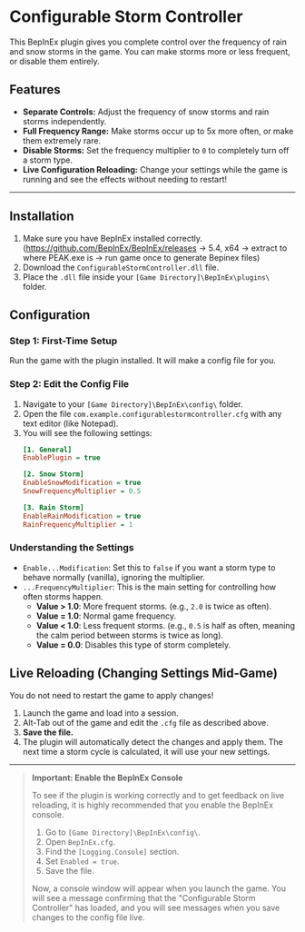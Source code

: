 # Configurable Storm Controller

This BepInEx plugin gives you complete control over the frequency of rain and snow storms in the game. You can make storms more or less frequent, or disable them entirely.

## Features
*   **Separate Controls:** Adjust the frequency of snow storms and rain storms independently.
*   **Full Frequency Range:** Make storms occur up to 5x more often, or make them extremely rare.
*   **Disable Storms:** Set the frequency multiplier to `0` to completely turn off a storm type.
*   **Live Configuration Reloading:** Change your settings while the game is running and see the effects without needing to restart!

---

## Installation

1.  Make sure you have BepInEx installed correctly. (https://github.com/BepInEx/BepInEx/releases -> 5.4, x64 -> extract to where PEAK.exe is -> run game once to generate Bepinex files)
2.  Download the `ConfigurableStormController.dll` file.
3.  Place the `.dll` file inside your `[Game Directory]\BepInEx\plugins\` folder.

## Configuration

### Step 1: First-Time Setup

Run the game with the plugin installed. It will make a config file for you.

### Step 2: Edit the Config File

1.  Navigate to your `[Game Directory]\BepInEx\config\` folder.
2.  Open the file `com.example.configurablestormcontroller.cfg` with any text editor (like Notepad).
3.  You will see the following settings:
    ```ini
    [1. General]
    EnablePlugin = true

    [2. Snow Storm]
    EnableSnowModification = true
    SnowFrequencyMultiplier = 0.5

    [3. Rain Storm]
    EnableRainModification = true
    RainFrequencyMultiplier = 1
    ```

### Understanding the Settings

*   `Enable...Modification`: Set this to `false` if you want a storm type to behave normally (vanilla), ignoring the multiplier.
*   `...FrequencyMultiplier`: This is the main setting for controlling how often storms happen.
    *   **Value > 1.0**: More frequent storms. (e.g., `2.0` is twice as often).
    *   **Value = 1.0**: Normal game frequency.
    *   **Value < 1.0**: Less frequent storms. (e.g., `0.5` is half as often, meaning the calm period between storms is twice as long).
    *   **Value = 0.0**: Disables this type of storm completely.

## Live Reloading (Changing Settings Mid-Game)

You do not need to restart the game to apply changes!

1.  Launch the game and load into a session.
2.  Alt-Tab out of the game and edit the `.cfg` file as described above.
3.  **Save the file.**
4.  The plugin will automatically detect the changes and apply them. The next time a storm cycle is calculated, it will use your new settings.

---

> **Important: Enable the BepInEx Console**
>
> To see if the plugin is working correctly and to get feedback on live reloading, it is highly recommended that you enable the BepInEx console.
>
> 1.  Go to `[Game Directory]\BepInEx\config\`.
> 2.  Open `BepInEx.cfg`.
> 3.  Find the `[Logging.Console]` section.
> 4.  Set `Enabled = true`.
> 5.  Save the file.
>
> Now, a console window will appear when you launch the game. You will see a message confirming that the "Configurable Storm Controller" has loaded, and you will see messages when you save changes to the config file live.
